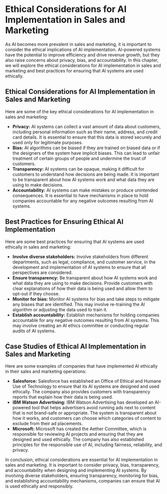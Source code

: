 # Ethical Considerations for AI Implementation in Sales and Marketing

As AI becomes more prevalent in sales and marketing, it is important to consider the ethical implications of AI implementation. AI-powered systems have the potential to improve efficiency and drive revenue growth, but they also raise concerns about privacy, bias, and accountability. In this chapter, we will explore the ethical considerations for AI implementation in sales and marketing and best practices for ensuring that AI systems are used ethically.

Ethical Considerations for AI Implementation in Sales and Marketing
-------------------------------------------------------------------

Here are some of the key ethical considerations for AI implementation in sales and marketing:

* **Privacy:** AI systems can collect a vast amount of data about customers, including personal information such as their name, address, and credit card details. It is essential to ensure that this data is stored securely and used only for legitimate purposes.
* **Bias:** AI algorithms can be biased if they are trained on biased data or if the designers of the system have implicit biases. This can lead to unfair treatment of certain groups of people and undermine the trust of customers.
* **Transparency:** AI systems can be opaque, making it difficult for customers to understand how decisions are being made. It is important to be transparent about how AI systems work and what data they are using to make decisions.
* **Accountability:** AI systems can make mistakes or produce unintended consequences. It is essential to have mechanisms in place to hold companies accountable for any negative outcomes resulting from AI systems.

Best Practices for Ensuring Ethical AI Implementation
-----------------------------------------------------

Here are some best practices for ensuring that AI systems are used ethically in sales and marketing:

* **Involve diverse stakeholders:** Involve stakeholders from different departments, such as legal, compliance, and customer service, in the development and implementation of AI systems to ensure that all perspectives are considered.
* **Ensure transparency:** Be transparent about how AI systems work and what data they are using to make decisions. Provide customers with clear explanations of how their data is being used and allow them to opt-out if they choose.
* **Monitor for bias:** Monitor AI systems for bias and take steps to mitigate any biases that are identified. This may involve re-training the AI algorithm or adjusting the data used to train it.
* **Establish accountability:** Establish mechanisms for holding companies accountable for any negative outcomes resulting from AI systems. This may involve creating an AI ethics committee or conducting regular audits of AI systems.

Case Studies of Ethical AI Implementation in Sales and Marketing
----------------------------------------------------------------

Here are some examples of companies that have implemented AI ethically in their sales and marketing operations:

* **Salesforce:** Salesforce has established an Office of Ethical and Humane Use of Technology to ensure that its AI systems are designed and used ethically. The company also provides customers with transparency reports that explain how their data is being used.
* **IBM Watson Advertising:** IBM Watson Advertising has developed an AI-powered tool that helps advertisers avoid running ads next to content that is not brand-safe or appropriate. The system is transparent about how it works, and customers can choose which categories of content to exclude from their ad placements.
* **Microsoft:** Microsoft has created the Aether Committee, which is responsible for reviewing AI projects and ensuring that they are designed and used ethically. The company has also established principles for the responsible use of AI, including fairness, reliability, and privacy.

In conclusion, ethical considerations are essential for AI implementation in sales and marketing. It is important to consider privacy, bias, transparency, and accountability when designing and implementing AI systems. By involving diverse stakeholders, ensuring transparency, monitoring for bias, and establishing accountability mechanisms, companies can ensure that AI is used ethically and responsibly.
